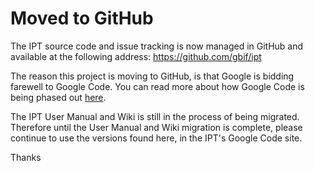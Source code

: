 # Moved to GitHub #

The IPT source code and issue tracking is now managed in GitHub and available at the following address: https://github.com/gbif/ipt

The reason this project is moving to GitHub, is that Google is bidding farewell to Google Code. You can read more about how Google Code is being phased out [here](http://google-opensource.blogspot.dk/2015/03/farewell-to-google-code.html).

The IPT User Manual and Wiki is still in the process of being migrated. Therefore until the User Manual and Wiki migration is complete, please continue to use the versions found here, in the IPT's Google Code site.

Thanks